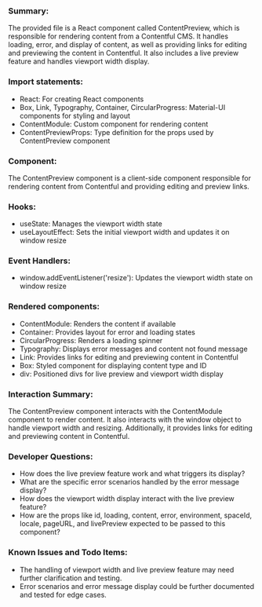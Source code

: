 ### Summary:
The provided file is a React component called ContentPreview, which is responsible for rendering content from a Contentful CMS. It handles loading, error, and display of content, as well as providing links for editing and previewing the content in Contentful. It also includes a live preview feature and handles viewport width display.

### Import statements:
- React: For creating React components
- Box, Link, Typography, Container, CircularProgress: Material-UI components for styling and layout
- ContentModule: Custom component for rendering content
- ContentPreviewProps: Type definition for the props used by ContentPreview component

### Component:
The ContentPreview component is a client-side component responsible for rendering content from Contentful and providing editing and preview links.

### Hooks:
- useState: Manages the viewport width state
- useLayoutEffect: Sets the initial viewport width and updates it on window resize

### Event Handlers:
- window.addEventListener('resize'): Updates the viewport width state on window resize

### Rendered components:
- ContentModule: Renders the content if available
- Container: Provides layout for error and loading states
- CircularProgress: Renders a loading spinner
- Typography: Displays error messages and content not found message
- Link: Provides links for editing and previewing content in Contentful
- Box: Styled component for displaying content type and ID
- div: Positioned divs for live preview and viewport width display

### Interaction Summary:
The ContentPreview component interacts with the ContentModule component to render content. It also interacts with the window object to handle viewport width and resizing. Additionally, it provides links for editing and previewing content in Contentful.

### Developer Questions:
- How does the live preview feature work and what triggers its display?
- What are the specific error scenarios handled by the error message display?
- How does the viewport width display interact with the live preview feature?
- How are the props like id, loading, content, error, environment, spaceId, locale, pageURL, and livePreview expected to be passed to this component?

### Known Issues and Todo Items:
- The handling of viewport width and live preview feature may need further clarification and testing.
- Error scenarios and error message display could be further documented and tested for edge cases.
